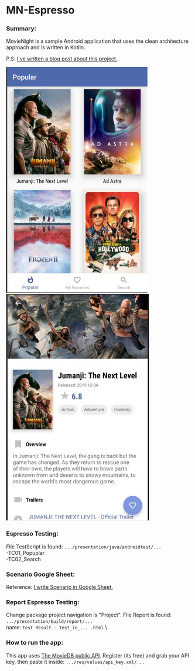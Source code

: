 # MN-Espresso

### Summary: ###
MovieNight is a sample Android application that uses the clean architecture approach and is written in Kotlin.

P.S: [I've written a blog post about this project.](https://goo.gl/KoVEh5)

![Screenshots](https://github.com/automaker10/MN_Espresso/blob/master/screenshots/screens-es-1.jpg)
![Screenshots](https://github.com/automaker10/MN_Espresso/blob/master/screenshots/screens-es-2.jpg)

### Espresso Testing: ### 
File TestScript is found: `.../presentation/java/androidtest/...` \
-TC01_Popuplar\
-TC02_Search

### Scenario Google Sheet: ### 
Reference: [I write Scenario in Google Sheet.](http://bit.ly/34t1JDg)

### Report Espresso Testing: ### 
Change package project navigation is "Project".
File Report is found: `.../presentation/build/report/...` \
name: `Test Result - Test_in_... .html` \

### How to run the app: ###
This app uses [The MovieDB public API](https://developers.themoviedb.org/3/getting-started/introduction).
Register (its free) and grab your API key, 
then paste it inside: `.../res/values/api_key.xml/...`